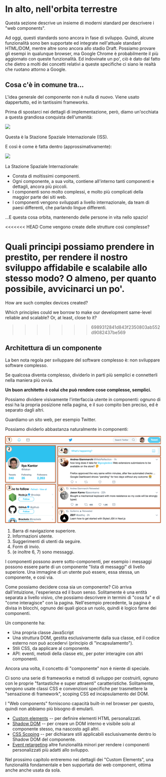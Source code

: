 # In alto, nell'orbita terrestre

Questa sezione descrive un insieme di moderni standard per descrivere i "web components".

Ad oggi, questi standards sono ancora in fase di sviluppo. Quindi, alcune funzionalità sono ben supportate ed integrate nell'attuale standard HTML/DOM, mentre altre sono ancora allo stadio Draft. Possiamo provare gli esempi in qualunque browser, ma Google Chrome è probabilmente il più aggiornato con queste funzionalità. Ed indovinate un po', ciò è dato dal fatto che dietro a molti dei concetti relativi a queste specifiche ci siano le realtà che ruotano attorno a Google.

## Cosa c'è in comune tra...

L'idea generale del componente non è nulla di nuovo. Viene usato dappertutto, ed in tantissimi frameworks.

Prima di spostarci nei dettagli di implementazione, però, diamo un'occhiata a questa grandiosa conquista dell'umanità:

![](satellite.jpg)

Questa è la Stazione Spaziale Internazionale (ISS).

E così è come è fatta dentro (approssimativamente):

![](satellite-expanded.jpg)

La Stazione Spaziale Internazionale:
- Consta di moltissimi componenti.
- Ogni componente, a sua volta, contiene all'interno tanti componenti e dettagli, ancora più piccoli.
- I componenti sono molto complessi, e molto più complicati della maggior parte dei siti web.
- I componenti vengono sviluppati a livello internazionale, da team di paesi differenti, che parlando lingue differenti.

...E questa cosa orbita, mantenendo delle persone in vita nello spazio!

<<<<<<< HEAD
Come vengono create delle strutture così complesse?

Quali principi possiamo prendere in prestito, per rendere il nostro sviluppo affidabile e scalabile allo stesso modo? O almeno, per quanto possibile, avvicinarci un po'.
=======
How are such complex devices created?

Which principles could we borrow to make our development same-level reliable and scalable? Or, at least, close to it?
>>>>>>> 6989312841d843f2350803ab552d9082437be569

## Architettura di un componente

La ben nota regola per sviluppare del software complesso è: non sviluppare software complesso.

Se qualcosa diventa complesso, dividerlo in parti più semplici e connetterli nella maniera più ovvia.

**Un buon architetto è colui che può rendere cose complesse, semplici.**

Possiamo dividere visivamente l'interfaccia utente in componenti: ognuno di essi ha la propria posizione nella pagina, e il suo compito ben preciso, ed è separato dagli altri.

Guardiamo un sito web, per esempio Twitter.

Possiamo dividerlo abbastanza naturalmente in componenti:

![](web-components-twitter.svg)

1. Barra di navigazione superiore.
2. Informazioni utente.
3. Suggerimenti di utenti da seguire.
4. Form di invio.
5. (e inoltre 6, 7) sono messaggi.

I componenti possono avere sotto-componenti, per esempio i messaggi possono essere parte di un componente "lista di messaggi" di livello superiore. Una immagine di un utente può essere, essa stessa, un componente, e così via.

Come possiamo decidere cosa sia un componente? Ciò arriva dall'intuizione, l'esperienza ed il buon senso. Solitamente è una entità separata a livello visivo, che possiamo descrivere in termini di "cosa fa" e di "come interagisce" con la pagina. Nell'esempio precedente, la pagina è divisa in blocchi, ognuno dei quali gioca un ruolo, quindi è logico farne dei componenti.

Un componente ha:
- Una propria classe JavaScript
- Una struttura DOM, gestita esclusivamente dalla sua classe, ed il codice esterno non può accedervi (principio di "incapsulamento").
- Stili CSS, da applicare al componente.
- API: eventi, metodi della classe etc, per poter interagire con altri componenti.

Ancora una volta, il concetto di "componente" non è niente di speciale.

Ci sono una serie di frameworks e metodi di sviluppo per costruirli, ognuno con le proprie "fantastiche e super attraenti" caratteristiche. Solitamente, vengono usate classi CSS e convenzioni specifiche per trasmettere la "sensazione di framework", scoping CSS ed incapsulamento del DOM.

I "Web components" forniscono capacità built-in nel browser per questo, quindi non abbiamo più bisogno di emularli.

- [Custom elements](https://html.spec.whatwg.org/multipage/custom-elements.html#custom-elements) -- per definire elementi HTML personalizzati.
- [Shadow DOM](https://dom.spec.whatwg.org/#shadow-trees) -- per creare un DOM interno e visibile solo al componente stesso, ma nascosto agli altri.
- [CSS Scoping](https://drafts.csswg.org/css-scoping/) -- per dichiarare stili applicabili esclusivamente dentro lo Shadow DOM del componente.
- [Event retargeting](https://dom.spec.whatwg.org/#retarget) altre funzionalità minori per rendere i componenti personalizzati più adatti allo sviluppo.

Nel prossimo capitolo entreremo nei dettagli dei "Custom Elements", una funzionalità fondamentale e ben supportata dei web component, ottima anche anche usata da sola.
